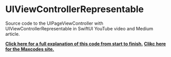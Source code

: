 # UIViewControllerRepresentable
Source code to the UIPageViewController with UIViewControllerRepresentable in SwiftUI YouTube video and Medium article.

**[Click here for a full explanation of this code from start to finish.](https://youtu.be/hr_B03mabYo)**
**[Clikc here for the Maxcodes site.](https://www.maxcodes.io/)**
